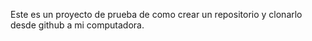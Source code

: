 Este es un proyecto de prueba de como crear un repositorio y clonarlo desde github a mi computadora.
 
